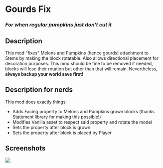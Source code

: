 # Gourds Fix

### _For when regular pumpkins just don't cut it_

## Description

This mod "fixes" Melons and Pumpkins (hence gourds) attachment to Stems by making the block rotatable. Also allows directional placement for decoration purposes.
This mod should be fine to be removed if needed, blocks will lose their rotation but other than that will remain.
Nevertheless, **always backup your world save first!**

## Description for nerds

This mod does exactly things:
 - Adds Facing property to Melons and Pumpkins grown blocks (thanks Statement library for making this possible!) 
 - Modifies Vanilla asset to respect said property and rotate the model
 - Sets the property after block is grown
 - Sets the property after block is placed by Player

## Screenshots

![](https://i.imgur.com/7m9bqKT.png)